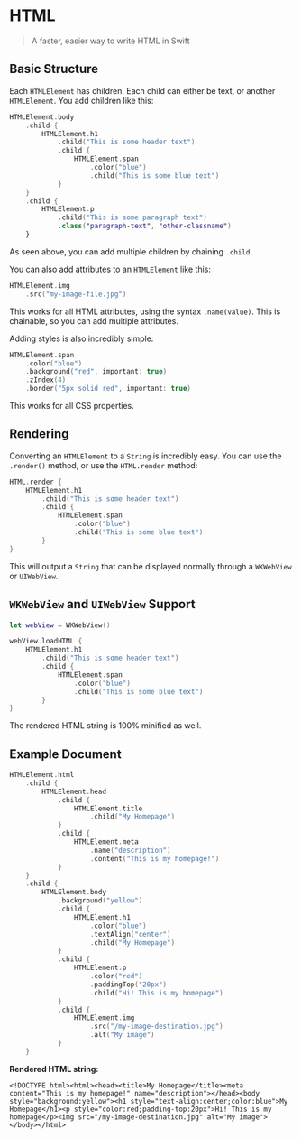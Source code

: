 # HTML

> A faster, easier way to write HTML in Swift

## Basic Structure

Each `HTMLElement` has children. Each child can either be text, or another `HTMLElement`. You add children like this:

```swift
HTMLElement.body
    .child {
        HTMLElement.h1
            .child("This is some header text")
            .child {
                HTMLElement.span
                    .color("blue")
                    .child("This is some blue text")
            }
    }
    .child {
        HTMLElement.p
            .child("This is some paragraph text")
            .class("paragraph-text", "other-classname")
    }
```

As seen above, you can add multiple children by chaining  `.child`.

You can also add attributes to an `HTMLElement` like this:

```swift
HTMLElement.img
    .src("my-image-file.jpg")
```

This works for all HTML attributes, using the syntax `.name(value)`. This is chainable, so you can add multiple attributes.

Adding styles is also incredibly simple:

```swift
HTMLElement.span
    .color("blue")
    .background("red", important: true)
    .zIndex(4)
    .border("5px solid red", important: true)
```

This works for all CSS properties.

## Rendering

Converting an `HTMLElement` to a `String` is incredibly easy. You can use the `.render()` method, or use the `HTML.render` method:

```swift
HTML.render {
    HTMLElement.h1
        .child("This is some header text")
        .child {
	        HTMLElement.span
		        .color("blue")
		        .child("This is some blue text")
        }
}
```

This will output a `String` that can be displayed normally through a `WKWebView` or `UIWebView`.

## `WKWebView` and `UIWebView` Support

```swift
let webView = WKWebView()

webView.loadHTML {
    HTMLElement.h1
        .child("This is some header text")
        .child {
            HTMLElement.span
                .color("blue")
                .child("This is some blue text")
        }
}
```

The rendered HTML string is 100% minified as well.

## Example Document

```swift
HTMLElement.html
    .child {
        HTMLElement.head
            .child {
                HTMLElement.title
                    .child("My Homepage")
            }
            .child {
                HTMLElement.meta
                    .name("description")
                    .content("This is my homepage!")
            }
    }
    .child {
        HTMLElement.body
            .background("yellow")
            .child {
                HTMLElement.h1
                    .color("blue")
                    .textAlign("center")
                    .child("My Homepage")
            }
            .child {
                HTMLElement.p
                    .color("red")
                    .paddingTop("20px")
                    .child("Hi! This is my homepage")
            }
            .child {
                HTMLElement.img
                    .src("/my-image-destination.jpg")
                    .alt("My image")
            }
    }
```

**Rendered HTML string:**

`<!DOCTYPE html><html><head><title>My Homepage</title><meta content="This is my homepage!" name="description"></head><body style="background:yellow"><h1 style="text-align:center;color:blue">My Homepage</h1><p style="color:red;padding-top:20px">Hi! This is my homepage</p><img src="/my-image-destination.jpg" alt="My image"></body></html>`
